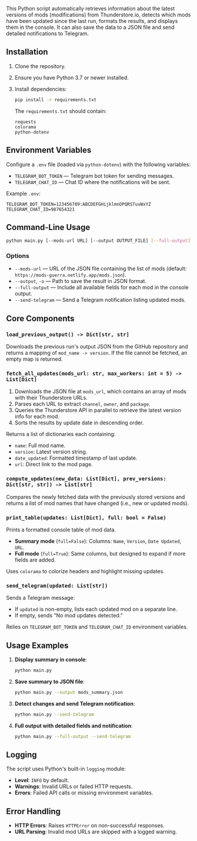 This Python script automatically retrieves information about the latest versions of mods (modifications) from Thunderstore.io, detects which mods have been updated since the last run, formats the results, and displays them in the console. It can also save the data to a JSON file and send detailed notifications to Telegram.

## Installation

1. Clone the repository.
2. Ensure you have Python 3.7 or newer installed.
3. Install dependencies:

   ```bash
   pip install -r requirements.txt
   ```

   The `requirements.txt` should contain:

   ```text
   requests
   colorama
   python-dotenv
   ```

## Environment Variables

Configure a `.env` file (loaded via `python-dotenv`) with the following variables:

- `TELEGRAM_BOT_TOKEN` — Telegram bot token for sending messages.
- `TELEGRAM_CHAT_ID` — Chat ID where the notifications will be sent.

Example `.env`:

```dotenv
TELEGRAM_BOT_TOKEN=123456789:ABCDEFGHijklmnOPQRSTuvWxYZ
TELEGRAM_CHAT_ID=987654321
```

## Command-Line Usage

```bash
python main.py [--mods-url URL] [--output OUTPUT_FILE] [--full-output] [--send-telegram]
```

### Options

- `--mods-url` — URL of the JSON file containing the list of mods (default: `https://mods-guerra.netlify.app/mods.json`).
- `--output`, `-o` — Path to save the result in JSON format.
- `--full-output` — Include all available fields for each mod in the console output.
- `--send-telegram` — Send a Telegram notification listing updated mods.

## Core Components

### `load_previous_output() -> Dict[str, str]`

Downloads the previous run's output JSON from the GitHub repository and returns a mapping of `mod_name -> version`. If the file cannot be fetched, an empty map is returned.

### `fetch_all_updates(mods_url: str, max_workers: int = 5) -> List[Dict]`

1. Downloads the JSON file at `mods_url`, which contains an array of mods with their Thunderstore URLs.
2. Parses each URL to extract `channel`, `owner`, and `package`.
3. Queries the Thunderstore API in parallel to retrieve the latest version info for each mod.
4. Sorts the results by update date in descending order.

Returns a list of dictionaries each containing:

- `name`: Full mod name.
- `version`: Latest version string.
- `date_updated`: Formatted timestamp of last update.
- `url`: Direct link to the mod page.

### `compute_updates(new_data: List[Dict], prev_versions: Dict[str, str]) -> List[str]`

Compares the newly fetched data with the previously stored versions and returns a list of mod names that have changed (i.e., new or updated mods).

### `print_table(updates: List[Dict], full: bool = False)`

Prints a formatted console table of mod data.

- **Summary mode** (`full=False`): Columns: `Name`, `Version`, `Date Updated`, `URL`.
- **Full mode** (`full=True`): Same columns, but designed to expand if more fields are added.

Uses `colorama` to colorize headers and highlight missing updates.

### `send_telegram(updated: List[str])`

Sends a Telegram message:

- If `updated` is non-empty, lists each updated mod on a separate line.
- If empty, sends "No mod updates detected."

Relies on `TELEGRAM_BOT_TOKEN` and `TELEGRAM_CHAT_ID` environment variables.

## Usage Examples

1. **Display summary in console**:

   ```bash
   python main.py
   ```

2. **Save summary to JSON file**:

   ```bash
   python main.py --output mods_summary.json
   ```

3. **Detect changes and send Telegram notification**:

   ```bash
   python main.py --send-telegram
   ```

4. **Full output with detailed fields and notification**:

   ```bash
   python main.py --full-output --send-telegram
   ```

## Logging

The script uses Python's built-in `logging` module:

- **Level**: `INFO` by default.
- **Warnings**: Invalid URLs or failed HTTP requests.
- **Errors**: Failed API calls or missing environment variables.

## Error Handling

- **HTTP Errors**: Raises `HTTPError` on non-successful responses.
- **URL Parsing**: Invalid mod URLs are skipped with a logged warning.
